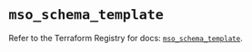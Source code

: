 # `mso_schema_template`

Refer to the Terraform Registry for docs: [`mso_schema_template`](https://registry.terraform.io/providers/ciscodevnet/mso/1.5.3/docs/resources/schema_template).
